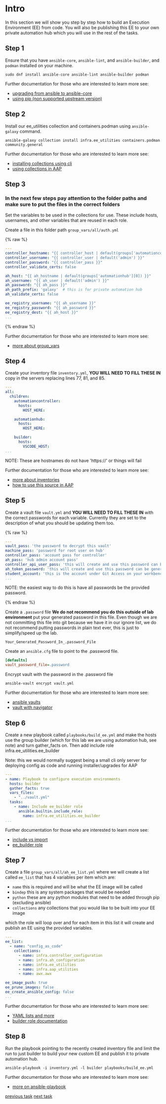 # Intro

In this section we will show you step by step how to build an Execution Environment (EE) from code. You will also be publishing this EE to your own private automation hub which you will use in the rest of the tasks.

## Step 1

Ensure that you have `ansible-core`, `ansible-lint`, and `ansible-builder`, and `podman` installed on your machine.

```console
sudo dnf install ansible-core ansible-lint ansible-builder podman
```

Further documentation for those who are interested to learn more see:

- [upgrading from ansible to ansible-core](https://access.redhat.com/discussions/6962395)
- [using pip (non supported upstream version)](https://docs.ansible.com/ansible/latest/installation_guide/intro_installation.html)

## Step 2

Install our ee_utilities collection and containers.podman using `ansible-galaxy` command.

```console
ansible-galaxy collection install infra.ee_utilities containers.podman community.general
```

Further documentation for those who are interested to learn more see:

- [installing collections using cli](https://docs.ansible.com/ansible/devel/user_guide/collections_using.html#collections)
- [using collections in AAP](https://docs.ansible.com/ansible-tower/latest/html/userguide/projects.html#collections-support)

## Step 3

### **In the next few steps pay attention to the folder paths and make sure to put the files in the correct folders**

Set the variables to be used in the collections for use. These include hosts, usernames, and other variables that are reused in each role.

Create a file in this folder path `group_vars/all/auth.yml`

{% raw %}

```yaml
---
controller_hostname: "{{ controller_host | default(groups['automationcontroller'][0]) }}"
controller_username: "{{ controller_user | default('admin') }}"
controller_password: "{{ controller_pass }}"
controller_validate_certs: false

ah_host: "{{ ah_hostname | default(groups['automationhub'][0]) }}"
ah_username: "{{ ah_user | default('admin') }}"
ah_password: "{{ ah_pass }}"
ah_path_prefix: 'galaxy'  # this is for private automation hub
ah_validate_certs: false

ee_registry_username: "{{ ah_username }}"
ee_registry_password: "{{ ah_password }}"
ee_registry_dest: "{{ ah_host }}"
...

```

{% endraw %}

Further documentation for those who are interested to learn more see:

- [more about group_vars](https://docs.ansible.com/ansible/latest/user_guide/intro_inventory.html#organizing-host-and-group-variables)

## Step 4

Create your inventory file `inventory.yml`, **YOU WILL NEED TO FILL THESE IN** copy in the servers replacing lines 77, 81, and 85.

```yaml
---
all:
  children:
    automationcontroller:
      hosts:
        HOST_HERE:

    automationhub:
      hosts:
        HOST_HERE:

    builder:
      hosts:
        VSCODE_HOST:
...

```

NOTE: These are hostnames do not have 'https://' or things will fail

Further documentation for those who are interested to learn more see:

- [more about inventories](https://docs.ansible.com/ansible/latest/user_guide/intro_inventory.html#inventory-basics-formats-hosts-and-groups)
- [how to use this source in AAP](https://docs.ansible.com/ansible-tower/latest/html/userguide/inventories.html#add-source)

## Step 5

Create a vault file `vault.yml` and **YOU WILL NEED TO FILL THESE IN** with the correct passwords for each variable. Currently they are set to the description of what you should be updating them too.

{% raw %}

```yaml
---
vault_pass: 'the password to decrypt this vault'
machine_pass: 'password for root user on hub'
controller_pass: 'account pass for controller'
ah_pass: 'hub admin account pass'
controller_api_user_pass: 'this will create and use this password can be generated'
ah_token_password: 'this will create and use this password can be generated'
student_account: 'this is the account under Git Access on your workbench information page, example: student2'
...

```

NOTE: the easiest way to do this is have all passwords be the provided password.

{% endraw %}

Create a `.password` file **We do not recommend you do this outside of lab environment** put your generated password in this file. Even though we are not committing this file into git because we have it in our ignore list, we do not recommend putting passwords in plain text ever, this is just to simplify/speed up the lab.

```text
Your_Generated_Password_In_.password_File
```

Create an `ansible.cfg` file to point to the .password file.

```ini
[defaults]
vault_password_file=.password
```

Encrypt vault with the password in the .password file

```console
ansible-vault encrypt vault.yml
```

Further documentation for those who are interested to learn more see:

- [ansible vaults](https://docs.ansible.com/ansible/latest/user_guide/vault.html)
- [vault with navigator](https://ansible-navigator.readthedocs.io/en/latest/faq/#how-can-i-use-a-vault-password-with-ansible-navigator)

## Step 6

Create a new playbook called `playbooks/build_ee.yml` and make the hosts use the group builder (which for this lab we are using automation hub, see note) and turn gather_facts on. Then add include role infra.ee_utilities.ee_builder

Note: this we would normally suggest being a small cli only server for deploying config as code and running installer/upgrades for AAP

```yaml
---
- name: Playbook to configure execution environments
  hosts: builder
  gather_facts: true
  vars_files:
    - "../vault.yml"
  tasks:
    - name: Include ee_builder role
      ansible.builtin.include_role:
        name: infra.ee_utilities.ee_builder
...

```

Further documentation for those who are interested to learn more see:

- [include vs import](https://docs.ansible.com/ansible/latest/collections/ansible/builtin/include_role_module.html)
- [ee_builder role](https://github.com/redhat-cop/ee_utilities/tree/main/roles/ee_builder)

## Step 7

Create a file `group_vars/all/ah_ee_list.yml` where we will create a list called `ee_list` that has 4 variables per item which are:

- `name` this is required and will be what the EE image will be called
- `bindep` this is any system packages that would be needed
- `python` these are any python modules that need to be added through pip (excluding ansible)
- `collections` any collections that you would like to be built into your EE image

which the role will loop over and for each item in this list it will create and publish an EE using the provided variables.

```yaml
---
ee_list:
  - name: "config_as_code"
    collections:
      - name: infra.controller_configuration
      - name: infra.ah_configuration
      - name: infra.ee_utilities
      - name: infra.aap_utilities
      - name: awx.awx

ee_image_push: true
ee_prune_images: false
ee_create_ansible_config: false
...
```

Further documentation for those who are interested to learn more see:

- [YAML lists and more](https://docs.ansible.com/ansible/latest/reference_appendices/YAMLSyntax.html)
- [builder role documentation](https://github.com/redhat-cop/ee_utilities/blob/main/roles/ee_builder/README.md#build-argument-defaults)

## Step 8

Run the playbook pointing to the recently created inventory file and limit the run to just builder to build your new custom EE and publish it to private automation hub.

```console
ansible-playbook -i inventory.yml -l builder playbooks/build_ee.yml
```

Further documentation for those who are interested to learn more see:

- [more on ansible-playbook](https://docs.ansible.com/ansible/latest/cli/ansible-playbook.html#ansible-playbook)

[previous task](../0-setup/README.md) [next task](../2-pah/README.md)
